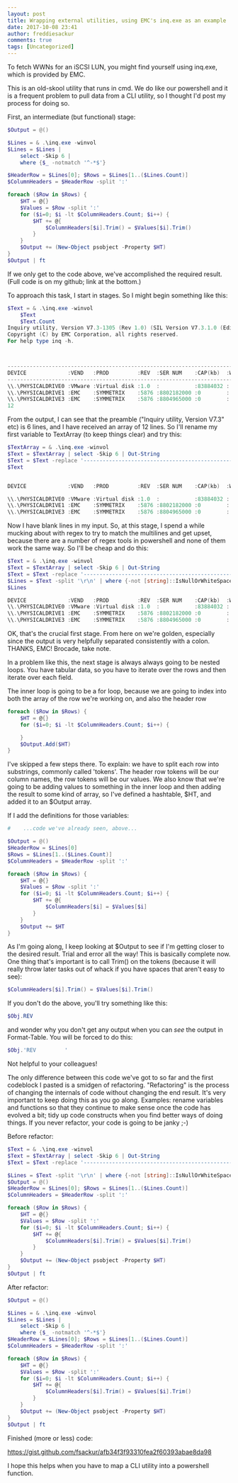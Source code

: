 ```yaml
---
layout: post
title: Wrapping external utilities, using EMC's inq.exe as an example
date: 2017-10-08 23:41
author: freddiesackur
comments: true
tags: [Uncategorized]
---
```

To fetch WWNs for an iSCSI LUN, you might find yourself using inq.exe, which is provided by EMC.

This is an old-skool utility that runs in cmd. We do like our powershell and it is a frequent problem to pull data from a CLI utility, so I thought I'd post my process for doing so.

First, an intermediate (but functional) stage:
```powershell
$Output = @()

$Lines = & .\inq.exe -winvol
$Lines = $Lines | 
    select -Skip 6 | 
    where {$_ -notmatch '^-*$'}

$HeaderRow = $Lines[0]; $Rows = $Lines[1..($Lines.Count)]
$ColumnHeaders = $HeaderRow -split ':'

foreach ($Row in $Rows) {
    $HT = @{}
    $Values = $Row -split ':'
    for ($i=0; $i -lt $ColumnHeaders.Count; $i++) {
        $HT += @{
            $ColumnHeaders[$i].Trim() = $Values[$i].Trim()
        }
    }
    $Output += (New-Object psobject -Property $HT)
}
$Output | ft
```
If we only get to the code above, we've accomplished the required result. (Full code is on my github; link at the bottom.)

To approach this task, I start in stages. So I might begin something like this:
```powershell
$Text = & .\inq.exe -winvol
    $Text
    $Text.Count
Inquiry utility, Version V7.3-1305 (Rev 1.0) (SIL Version V7.3.1.0 (Edit Level 1305)
Copyright (C) by EMC Corporation, all rights reserved.
For help type inq -h.



-------------------------------------------------------------------------------------
DEVICE             :VEND   :PROD         :REV  :SER NUM    :CAP(kb)  :WIN vol
-------------------------------------------------------------------------------------
\\.\PHYSICALDRIVE0 :VMware :Virtual disk :1.0  :           :83884032 : C:
\\.\PHYSICALDRIVE1 :EMC    :SYMMETRIX    :5876 :8802182000 :0        : S:
\\.\PHYSICALDRIVE3 :EMC    :SYMMETRIX    :5876 :8804965000 :0        : T:
12
```
From the output, I can see that the preamble ("Inquiry utility, Version V7.3" etc) is 6 lines, and I have received an array of 12 lines. So I'll rename my first variable to TextArray (to keep things clear) and try this:
```powershell
$TextArray = & .\inq.exe -winvol
$Text = $TextArray | select -Skip 6 | Out-String
$Text = $Text -replace '-------------------------------------------------------------------------------------'
$Text


DEVICE             :VEND   :PROD         :REV  :SER NUM    :CAP(kb)  :WIN vol

\\.\PHYSICALDRIVE0 :VMware :Virtual disk :1.0  :           :83884032 : C:
\\.\PHYSICALDRIVE1 :EMC    :SYMMETRIX    :5876 :8802182000 :0        : S:
\\.\PHYSICALDRIVE3 :EMC    :SYMMETRIX    :5876 :8804965000 :0        : T:
```
Now I have blank lines in my input. So, at this stage, I spend a while mucking about with regex to try to match the multilines and get upset, because there are a number of regex tools in powershell and none of them work the same way. So I'll be cheap and do this:
```powershell
$Text = & .\inq.exe -winvol
$Text = $TextArray | select -Skip 6 | Out-String
$Text = $Text -replace '-------------------------------------------------------------------------------------'
$Lines = $Text -split '\r\n' | where {-not [string]::IsNullOrWhiteSpace($_)}
$Lines

DEVICE             :VEND   :PROD         :REV  :SER NUM    :CAP(kb)  :WIN vol
\\.\PHYSICALDRIVE0 :VMware :Virtual disk :1.0  :           :83884032 : C:
\\.\PHYSICALDRIVE1 :EMC    :SYMMETRIX    :5876 :8802182000 :0        : S:
\\.\PHYSICALDRIVE3 :EMC    :SYMMETRIX    :5876 :8804965000 :0        : T:
```
OK, that's the crucial first stage. From here on we're golden, especially since the output is very helpfully separated consistently with a colon. THANKS, EMC! Brocade, take note.

In a problem like this, the next stage is always always going to be nested loops. You have tabular data, so you have to iterate over the rows and then iterate over each field.

The inner loop is going to be a for loop, because we are going to index into both the array of the row we're working on, and also the header row
```powershell
foreach ($Row in $Rows) {
    $HT = @{}
    for ($i=0; $i -lt $ColumnHeaders.Count; $i++) {

    }
    $Output.Add($HT)
}
```
I've skipped a few steps there. To explain: we have to split each row into substrings, commonly called 'tokens'. The header row tokens will be our column names, the row tokens will be our values. We also know that we're going to be adding values to something in the inner loop and then adding the result to some kind of array, so I've defined a hashtable, $HT, and added it to an $Output array.

If I add the definitions for those variables:
```powershell
#    ...code we've already seen, above...

$Output = @()
$HeaderRow = $Lines[0]
$Rows = $Lines[1..($Lines.Count)]
$ColumnHeaders = $HeaderRow -split ':'

foreach ($Row in $Rows) {
    $HT = @{}
    $Values = $Row -split ':'
    for ($i=0; $i -lt $ColumnHeaders.Count; $i++) {
        $HT += @{
            $ColumnHeaders[$i] = $Values[$i]
        }
    }
    $Output += $HT
}
```
As I'm going along, I keep looking at $Output to see if I'm getting closer to the desired result. Trial and error all the way! This is basically complete now. One thing that's important is to call Trim() on the tokens (because it will really throw later tasks out of whack if you have spaces that aren't easy to see):
```powershell
$ColumnHeaders[$i].Trim() = $Values[$i].Trim()
```
If you don't do the above, you'll try something like this:
```powershell
$Obj.REV
```
and wonder why you don't get any output when you can _see_ the output in Format-Table. You will be forced to do this:
```powershell
$Obj.'REV         '
```
Not helpful to your colleagues!

The only difference between this code we've got to so far and the first codeblock I pasted is a smidgen of refactoring. "Refactoring" is the process of changing the internals of code without changing the end result. It's very important to keep doing this as you go along. Examples: rename variables and functions so that they continue to make sense once the code has evolved a bit; tidy up code constructs when you find better ways of doing things. If you never refactor, your code is going to be janky ;-)

Before refactor:
```powershell
$Text = & .\inq.exe -winvol
$Text = $TextArray | select -Skip 6 | Out-String
$Text = $Text -replace '-------------------------------------------------------------------------------------'

$Lines = $Text -split '\r\n' | where {-not [string]::IsNullOrWhiteSpace($_)}
$Output = @()
$HeaderRow = $Lines[0]; $Rows = $Lines[1..($Lines.Count)]
$ColumnHeaders = $HeaderRow -split ':'

foreach ($Row in $Rows) {
    $HT = @{}
    $Values = $Row -split ':'
    for ($i=0; $i -lt $ColumnHeaders.Count; $i++) {
        $HT += @{
            $ColumnHeaders[$i].Trim() = $Values[$i].Trim()
        }
    }
    $Output += (New-Object psobject -Property $HT)
}
$Output | ft
```
After refactor:
```powershell
$Output = @()

$Lines = & .\inq.exe -winvol
$Lines = $Lines | 
    select -Skip 6 | 
    where {$_ -notmatch '^-*$'}
$HeaderRow = $Lines[0]; $Rows = $Lines[1..($Lines.Count)]
$ColumnHeaders = $HeaderRow -split ':'

foreach ($Row in $Rows) {
    $HT = @{}
    $Values = $Row -split ':'
    for ($i=0; $i -lt $ColumnHeaders.Count; $i++) {
        $HT += @{
            $ColumnHeaders[$i].Trim() = $Values[$i].Trim()
        }
    }
    $Output += (New-Object psobject -Property $HT)
}
$Output | ft
```
Finished (more or less) code:

https://gist.github.com/fsackur/afb34f3f93310fea2f60393abae8da98

I hope this helps when you have to map a CLI utility into a powershell function.
